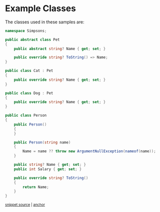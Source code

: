 # Example Classes

The classes used in these samples are:

<!-- snippet: DocumentationExamples/ExampleClasses.cs -->
<a id='snippet-DocumentationExamples/ExampleClasses.cs'></a>
```cs
namespace Simpsons;

public abstract class Pet
{
    public abstract string? Name { get; set; }

    public override string? ToString() => Name;
}

public class Cat : Pet
{
    public override string? Name { get; set; }
}

public class Dog : Pet
{
    public override string? Name { get; set; }
}

public class Person
{
    public Person()
    {
    }

    public Person(string name)
    {
        Name = name ?? throw new ArgumentNullException(nameof(name));
    }

    public string? Name { get; set; }
    public int Salary { get; set; }

    public override string? ToString()
    {
        return Name;
    }
}
```
<sup><a href='/src/DocumentationExamples/ExampleClasses.cs#L1-L38' title='Snippet source file'>snippet source</a> | <a href='#snippet-DocumentationExamples/ExampleClasses.cs' title='Start of snippet'>anchor</a></sup>
<!-- endSnippet -->

